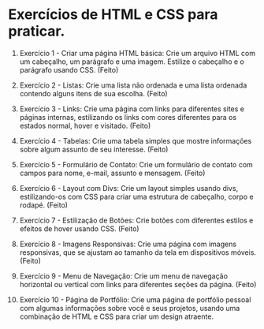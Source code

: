 # Exercícios de HTML e CSS para praticar.

1. Exercício 1 - Criar uma página HTML básica:
Crie um arquivo HTML com um cabeçalho, um parágrafo e uma imagem. Estilize o cabeçalho e o parágrafo usando CSS. (Feito)

2. Exercício 2 - Listas:
Crie uma lista não ordenada e uma lista ordenada contendo alguns itens de sua escolha. (Feito)

3. Exercício 3 - Links:
Crie uma página com links para diferentes sites e páginas internas, estilizando os links com cores diferentes para os estados normal, hover e visitado. (Feito)

4. Exercício 4 - Tabelas:
Crie uma tabela simples que mostre informações sobre algum assunto de seu interesse. (Feito)

5. Exercício 5 - Formulário de Contato:
Crie um formulário de contato com campos para nome, e-mail, assunto e mensagem. (Feito)

6. Exercício 6 - Layout com Divs:
Crie um layout simples usando divs, estilizando-os com CSS para criar uma estrutura de cabeçalho, corpo e rodapé. (Feito)

7. Exercício 7 - Estilização de Botões:
Crie botões com diferentes estilos e efeitos de hover usando CSS. (Feito)

8. Exercício 8 - Imagens Responsivas:
Crie uma página com imagens responsivas, que se ajustam ao tamanho da tela em dispositivos móveis. (Feito)

9. Exercício 9 - Menu de Navegação:
Crie um menu de navegação horizontal ou vertical com links para diferentes seções da página. (Feito)

10. Exercício 10 - Página de Portfólio:
Crie uma página de portfólio pessoal com algumas informações sobre você e seus projetos, usando uma combinação de HTML e CSS para criar um design atraente.